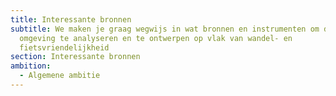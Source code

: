 ```yaml
---
title: Interessante bronnen
subtitle: We maken je graag wegwijs in wat bronnen en instrumenten om de
  omgeving te analyseren en te ontwerpen op vlak van wandel- en
  fietsvriendelijkheid
section: Interessante bronnen
ambition:
  - Algemene ambitie
---
```


